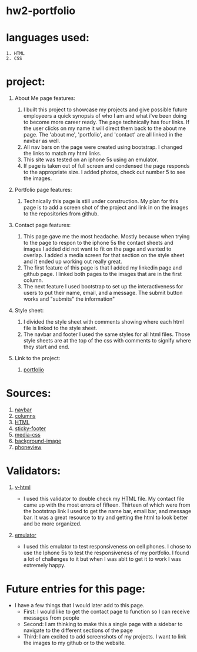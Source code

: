 # hw2-portfolio

# languages used:
    1. HTML 
    2. CSS

# project:
1. About Me page features:
   1. I built this project to showcase my projects and give possible future employeers a quick synopsis of who I am and what i've been doing to become more career ready. The page technically has four links. If the user clicks on my name it will direct them back to the about me page. The 'about me', 'portfolio', and 'contact' are all linked in the navbar as well.
   2. All nav bars on the page were created using bootstrap. I changed the links to match my html links.
   3. This site was tested on an iphone 5s using an emulator.
   4. If page is taken out of full screen and condensed the page responds to the appropriate size. I added photos, check out number 5 to see the images.
   
2. Portfolio page features:
   1. Technically this page is still under construction. My plan for this page is to add a screen shot of the project and link in on the images to the repositories from github. 
   
3. Contact page features:
   1. This page gave me the most headache. Mostly because when trying to the page to respon to the iphone 5s the contact sheets and images I added did not want to fit on the page and wanted to overlap. I added a media screen for that section on the style sheet and it ended up working out really great.
   2. The first feature of this page is that I added my linkedin page and github page. I linked both pages to the images that are in the first column. 
   3. The next feature I used bootstrap to set up the interactiveness for users to put their name, email, and a message. The submit button works and "submits" the information"
   
4. Style sheet:
   1. I divided the style sheet with comments showing where each html file is linked to the style sheet. 
   2. The navbar and footer I used the same styles for all html files. Those style sheets are at the top of the css with comments to signify where they start and end.
       
5. Link to the project:
   1. [portfolio](https://clintrizzo.github.io/hw2-portfolio/)

# Sources:
1. [navbar](https://getbootstrap.com/docs/5.0/components/navbar/)
2. [columns](https://getbootstrap.com/docs/5.0/layout/columns/)
3. [HTML](https://www.w3schools.com/html/html5_semantic_elements.asp)
4. [sticky-footer](https://css-tricks.com/couple-takes-sticky-footer/#:~:text=The%20purpose%20of%20a%20sticky,bottom%20of%20the%20browser%20window.)
5. [media-css](https://www.w3schools.com/cssref/css3_pr_mediaquery.asp)
6. [background-image](https://www.w3schools.com/cssref/pr_background-image.asp)
7. [phoneview](https://www.gyford.com/phil/writing/2010/07/06/web-page-iphone/)

# Validators:
1. [v-html](https://www.freeformatter.com/html-validator.html)
    - I used this validator to double check my HTML file. My contact file came up with the most errors of fifteen. Thirteen of which were from the bootstrap link I used to get the name bar, email bar, and message bar. It was a great resource to try and getting the html to look better and be more organized. 

2. [emulator](http://www.viewportemulator.com/devices/apple/iphone-5s/)
    - I used this emulator to test responsiveness on cell phones. I chose to use the Iphone 5s to test the responsiveness of my portfolio. I found a lot of challenges to it but when I was ablt to get it to work I was extremely happy. 

# Future entries for this page:
  -  I have a few things that I would later add to this page.
     -  First: I would like to get the contact page to function so I can receive messages from people
     -  Second: I am thinking to make this a single page with a sidebar to navigate to the different sections of the page
     -  Third: I am excited to add screenshots of my projects. I want to link the images to my github or to the website.
